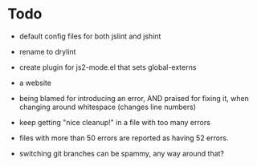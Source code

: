 Todo
====
* default config files for both jslint and jshint

* rename to drylint

* create plugin for js2-mode.el that sets global-externs

* a website

* being blamed for introducing an error, AND praised for fixing it,
  when changing around whitespace (changes line numbers)

* keep getting "nice cleanup!" in a file with too many errors

* files with more than 50 errors are reported as having 52 errors.

* switching git branches can be spammy, any way around that?
